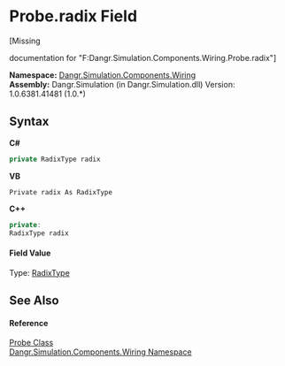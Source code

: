 # Probe.radix Field
 

\[Missing <summary> documentation for "F:Dangr.Simulation.Components.Wiring.Probe.radix"\]

**Namespace:**&nbsp;<a href="N_Dangr_Simulation_Components_Wiring">Dangr.Simulation.Components.Wiring</a><br />**Assembly:**&nbsp;Dangr.Simulation (in Dangr.Simulation.dll) Version: 1.0.6381.41481 (1.0.*)

## Syntax

**C#**<br />
``` C#
private RadixType radix
```

**VB**<br />
``` VB
Private radix As RadixType
```

**C++**<br />
``` C++
private:
RadixType radix
```


#### Field Value
Type: <a href="T_Dangr_Simulation_Types_RadixType">RadixType</a>

## See Also


#### Reference
<a href="T_Dangr_Simulation_Components_Wiring_Probe">Probe Class</a><br /><a href="N_Dangr_Simulation_Components_Wiring">Dangr.Simulation.Components.Wiring Namespace</a><br />